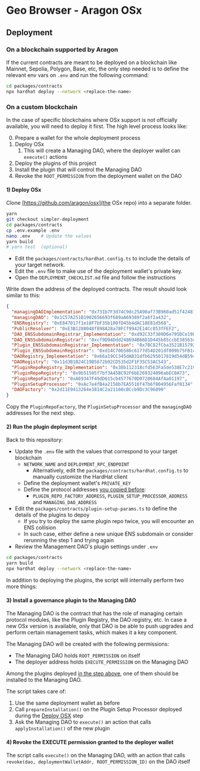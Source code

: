 # Geo Browser - Aragon OSx

## Deployment

### On a blockchain supported by Aragon

If the current contracts are meant to be deployed on a blockchain like Mainnet, Sepolia, Polygon, Base, etc, the only step needed is to define the relevant env vars on `.env` and run the following command:

```sh
cd packages/contracts
npx hardhat deploy --network <replace-the-name>
```

### On a custom blockchain

In the case of specific blockchains where OSx support is not officially available, you will need to deploy it first. The high level process looks like:

0. Prepare a wallet for the whole deployment process
1. Deploy OSx
   1. This will create a Managing DAO, where the deployer wallet can `execute()` actions
2. Deploy the plugins of this project
3. Install the plugin that will control the Managing DAO
4. Revoke the `ROOT_PERMISSION` from the deployment wallet on the DAO

#### 1) Deploy OSx

Clone [https://github.com/aragon/osx](the OSx repo) into a separate folder.

```sh
yarn
git checkout simpler-deployment
cd packages/contracts
cp .env.example .env
nano .env    # Update the values
yarn build
# yarn test  (optional)
```

- Edit the `packages/contracts/hardhat.config.ts` to include the details of your target network.
- Edit the `.env` file to make use of the deployment wallet's private key.
- Open the `DEPLOYMENT_CHECKLIST.md` file and follow the instructions

Write down the address of the deployed contracts. The result should look similar to this:

```json
{
  "managingDAOImplementation": "0x731b7F3d74C9dc25A90af73B960ad51f42481d6c",
  "managingDAO": "0x1C57A251B1902656693f689aA69389f2a6f2a432",
  "ENSRegistry": "0xE847017f1e18F7bF35b180fD45b4dAC18E81d568",
  "PublicResolver": "0xE3B1288048f898A28a78FCf9942E14Cc853fFEF2",
  "DAO_ENSSubdomainRegistrar_Implementation": "0xd92C33f309D6e795DCe1980aBc42D3431b0af0e7",
  "DAO_ENSSubdomainRegistrar": "0xcf9D94Ddd248694B66D1D445b85ccbE385634Cc8",
  "Plugin_ENSSubdomainRegistrar_Implementation": "0x7BC82fCba3521B15792423ac4E6076582235263B",
  "Plugin_ENSSubdomainRegistrar": "0xd14C706586c6177d54D201df009b75FB14E8AB5E",
  "DAORegistry_Implementation": "0x66a19CC345dAB31dfb6295017819d54dB594DE56",
  "DAORegistry": "0x11d3B1B24C19B5672b92CD535d2F1F35C53AC543",
  "PluginRepoRegistry_Implementation": "0x38b112318cfd563Fa5de538E7c219bf72F1CcA6a",
  "PluginRepoRegistry": "0x9b51505f7bf3A45BC92F6bE269324096abEC0A73",
  "PluginRepoFactory": "0xA69347F49dD615cb4577670D0728684AfAa01197",
  "PluginSetupProcessor": "0xAc7e4fB4a2158b7EA5516f47b6f804956Faf0134",
  "DAOFactory": "0x2d11E9413264e3814C2a21160cBCcb9Dc3C96890"
}
```

Copy the `PluginRepoFactory`, the `PluginSetupProcessor` and the `managingDAO` addresses for the next step.

#### 2) Run the plugin deployment script

Back to this repository:

- Update the `.env` file with the values that correspond to your target blockchain
  - `NETWORK_NAME` and `DEPLOYMENT_RPC_ENDPOINT`
    - Alternatively, edit the `packages/contracts/hardhat.config.ts` to manually customize the HardHat client
  - Define the deployment wallet's `PRIVATE_KEY`
  - Define the protocol addresses [you copied before](#1-deploy-osx):
    - `PLUGIN_REPO_FACTORY_ADDRESS`, `PLUGIN_SETUP_PROCESSOR_ADDRESS` and `MANAGING_DAO_ADDRESS`
- Edit the `packages/contracts/plugin-setup-params.ts` to define the details of the plugins to depoy
  - If you try to deploy the same plugin repo twice, you will encounter an ENS collision
  - In such case, either define a new unique ENS subdomain or consider rerunning the step 1 and trying again
- Review the Management DAO's plugin settings under `.env`

```sh
cd packages/contracts
yarn build
npx hardhat deploy --network <replace-the-name>
```

In addition to deploying the plugins, the script will internally perform two more things:

#### 3) Install a governance plugin to the Managing DAO

The Managing DAO is the contract that has the role of managing certain protocol modules, like the Plugin Registry, the DAO registry, etc. In case a new OSx version is available, only that DAO is be able to push upgrades and perform certain management tasks, which makes it a key component.

The Managing DAO will be created with the following permissions:

- The Managing DAO holds `ROOT_PERMISSION` on itself
- The deployer address holds `EXECUTE_PERMISSION` on the Managing DAO

Among the plugins deployed [in the step above](#2-deploy-your-plugins), one of them should be installed to the Managing DAO.

The script takes care of:

1. Use the same deployment wallet as before
2. Call `prepareInstallation()` on the Plugin Setup Processor deployed during the [Deploy OSX](#1-deploy-osx) step
3. Ask the Managing DAO to `execute()` an action that calls `applyInstallation()` of the new plugin

#### 4) Revoke the EXECUTE permission granted to the deployer wallet

The script calls `execute()` on the Managing DAO, with an action that calls `revoke(dao, deploymentWalletAddr, ROOT_PERMISSION_ID)` on the DAO itself
